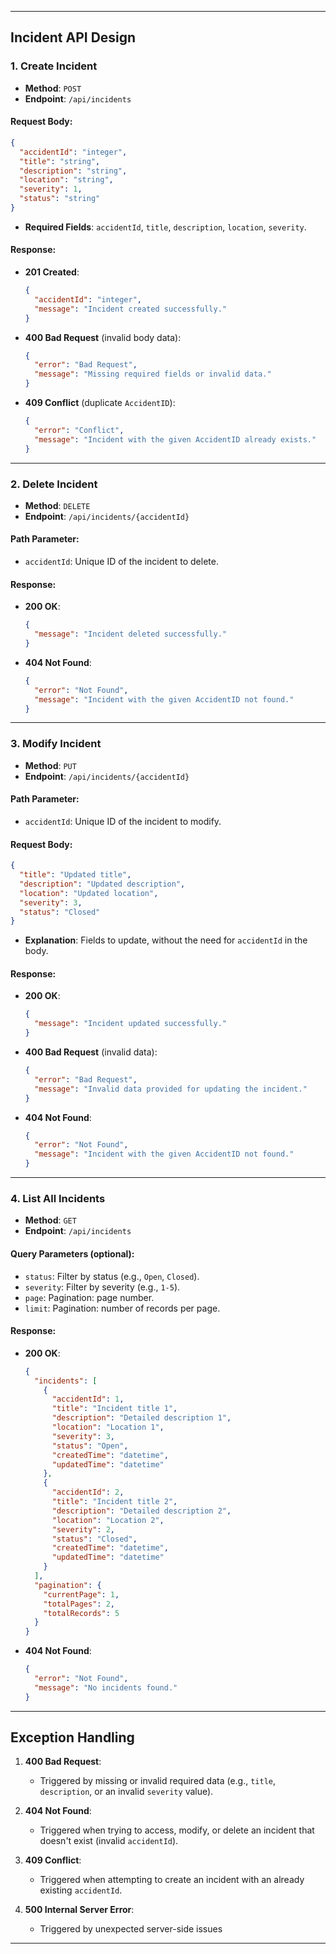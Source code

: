 
---

## **Incident API Design**

### **1. Create Incident**
- **Method**: `POST`
- **Endpoint**: `/api/incidents`
  
#### **Request Body**:
```json
{
  "accidentId": "integer",
  "title": "string",
  "description": "string",
  "location": "string",
  "severity": 1,
  "status": "string"
}
```
- **Required Fields**: `accidentId`, `title`, `description`, `location`, `severity`.

#### **Response**:
- **201 Created**:
  ```json
  {
    "accidentId": "integer",
    "message": "Incident created successfully."
  }
  ```
- **400 Bad Request** (invalid body data):
  ```json
  {
    "error": "Bad Request",
    "message": "Missing required fields or invalid data."
  }
  ```
- **409 Conflict** (duplicate `AccidentID`):
  ```json
  {
    "error": "Conflict",
    "message": "Incident with the given AccidentID already exists."
  }
  ```

---

### **2. Delete Incident**
- **Method**: `DELETE`
- **Endpoint**: `/api/incidents/{accidentId}`

#### **Path Parameter**:
- `accidentId`: Unique ID of the incident to delete.

#### **Response**:
- **200 OK**:
  ```json
  {
    "message": "Incident deleted successfully."
  }
  ```
- **404 Not Found**:
  ```json
  {
    "error": "Not Found",
    "message": "Incident with the given AccidentID not found."
  }
  ```

---

### **3. Modify Incident**
- **Method**: `PUT`
- **Endpoint**: `/api/incidents/{accidentId}`

#### **Path Parameter**:
- `accidentId`: Unique ID of the incident to modify.

#### **Request Body**:
```json
{
  "title": "Updated title",
  "description": "Updated description",
  "location": "Updated location",
  "severity": 3,
  "status": "Closed"
}
```
- **Explanation**: Fields to update, without the need for `accidentId` in the body.

#### **Response**:
- **200 OK**:
  ```json
  {
    "message": "Incident updated successfully."
  }
  ```
- **400 Bad Request** (invalid data):
  ```json
  {
    "error": "Bad Request",
    "message": "Invalid data provided for updating the incident."
  }
  ```
- **404 Not Found**:
  ```json
  {
    "error": "Not Found",
    "message": "Incident with the given AccidentID not found."
  }
  ```

---

### **4. List All Incidents**
- **Method**: `GET`
- **Endpoint**: `/api/incidents`

#### **Query Parameters** (optional):
- `status`: Filter by status (e.g., `Open`, `Closed`).
- `severity`: Filter by severity (e.g., `1-5`).
- `page`: Pagination: page number.
- `limit`: Pagination: number of records per page.

#### **Response**:
- **200 OK**:
  ```json
  {
    "incidents": [
      {
        "accidentId": 1,
        "title": "Incident title 1",
        "description": "Detailed description 1",
        "location": "Location 1",
        "severity": 3,
        "status": "Open",
        "createdTime": "datetime",
        "updatedTime": "datetime"
      },
      {
        "accidentId": 2,
        "title": "Incident title 2",
        "description": "Detailed description 2",
        "location": "Location 2",
        "severity": 2,
        "status": "Closed",
        "createdTime": "datetime",
        "updatedTime": "datetime"
      }
    ],
    "pagination": {
      "currentPage": 1,
      "totalPages": 2,
      "totalRecords": 5
    }
  }
  ```
- **404 Not Found**:
  ```json
  {
    "error": "Not Found",
    "message": "No incidents found."
  }
  ```

---

## **Exception Handling**

1. **400 Bad Request**:
   - Triggered by missing or invalid required data (e.g., `title`, `description`, or an invalid `severity` value).
   
2. **404 Not Found**:
   - Triggered when trying to access, modify, or delete an incident that doesn't exist (invalid `accidentId`).

3. **409 Conflict**:
   - Triggered when attempting to create an incident with an already existing `accidentId`.

4. **500 Internal Server Error**:
   - Triggered by unexpected server-side issues

---